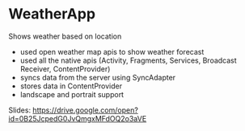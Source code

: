 # WeatherApp
Shows weather based on location
- used open weather map apis to show weather forecast 
- used all the native apis (Activity, Fragments, Services, Broadcast Receiver, ContentProvider)
- syncs data from the server using SyncAdapter
- stores data in ContentProvider
- landscape and portrait support

Slides:
https://drive.google.com/open?id=0B25JcpedG0JvQmgxMFdOQ2o3aVE
